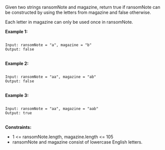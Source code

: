 Given two strings ransomNote and magazine, return true if ransomNote can be constructed by using the letters from magazine and false otherwise.

   
Each letter in magazine can only be used once in ransomNote.   


**Example 1:**
<pre>
<code>
Input: ransomNote = "a", magazine = "b"
Output: false
</code>
</pre>



**Example 2:**
<pre>
<code>
Input: ransomNote = "aa", magazine = "ab"
Output: false
</code>
</pre>


**Example 3:**
<pre>
<code>
Input: ransomNote = "aa", magazine = "aab"
Output: true
</code>
</pre>

**Constraints:**

- 1 <= ransomNote.length, magazine.length <= 105
- ransomNote and magazine consist of lowercase English letters.